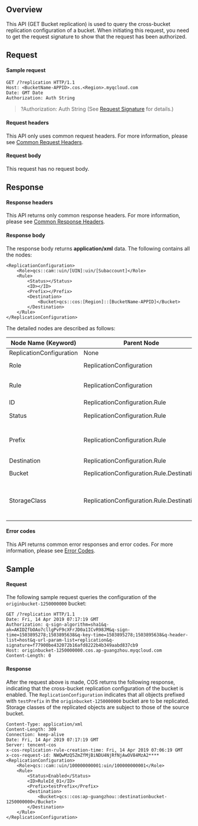 ## Overview

This API (GET Bucket replication) is used to query the cross-bucket replication configuration of a bucket. When initiating this request, you need to get the request signature to show that the request has been authorized.

## Request

#### Sample request

```shell
GET /?replication HTTP/1.1
Host: <BucketName-APPID>.cos.<Region>.myqcloud.com
Date: GMT Date
Authorization: Auth String
```

>?Authorization: Auth String (See [Request Signature](https://intl.cloud.tencent.com/document/product/436/7778) for details.)

#### Request headers

This API only uses common request headers. For more information, please see [Common Request Headers](https://intl.cloud.tencent.com/document/product/436/7728).


#### Request body

This request has no request body.

## Response

#### Response headers

This API returns only common response headers. For more information, please see [Common Response Headers](https://intl.cloud.tencent.com/document/product/436/7729).

#### Response body

The response body returns **application/xml** data. The following contains all the nodes:

```shell
<ReplicationConfiguration>
    <Role>qcs::cam::uin/[UIN]:uin/[Subaccount]</Role>
    <Rule>
        <Status></Status>
        <ID></ID>
        <Prefix></Prefix>
        <Destination>
            <Bucket>qcs::cos:[Region]::[BucketName-APPID]</Bucket>
        </Destination>
    </Rule>
</ReplicationConfiguration>
```

The detailed nodes are described as follows:

| Node Name (Keyword) | Parent Node | Description | Type | 
| ------------------------ | ----------------------------------------- | ------------------------------------------------------------ | --------- | 
| ReplicationConfiguration | None | All replication configurations | Container | 
| Role | ReplicationConfiguration | Request initiator identifier, formatted as <br>`qcs::cam::uin/<OwnerUin>:uin/<SubUin>` | String |  
| Rule | ReplicationConfiguration | Specific configuration. You can set a maximum of 1,000 rules, which should apply to the same destination bucket | Container | 
| ID | ReplicationConfiguration.Rule | Name of a specific rule | String | 
| Status | ReplicationConfiguration.Rule | `Rule` status identifier. Enumerated values: `Enabled`, `Disabled` | String | 
| Prefix | ReplicationConfiguration.Rule | Prefix matching policy. Policies cannot overlap; otherwise, an error will be returned. To match the root directory, leave this parameter empty. | String | 
| Destination | ReplicationConfiguration.Rule | Destination bucket information | Container | 
| Bucket | ReplicationConfiguration.Rule.Destination | Resource identifier, formatted as <br>`qcs::cos:[region]::[BucketName-APPID]` | String | 
| StorageClass | ReplicationConfiguration.Rule.Destination | Storage class. Enumerated values: `STANDARD`, `INTELLIGENT_TIERING`, `STANDARD_IA`, `ARCHIVE`, `DEEP_ARCHIVE`. Defaults to the storage class of the source bucket. | String | 


#### Error codes

This API returns common error responses and error codes. For more information, please see [Error Codes](https://intl.cloud.tencent.com/document/product/436/7730).




## Sample

#### Request

The following sample request queries the configuration of the `originbucket-1250000000` bucket:

```shell
GET /?replication HTTP/1.1
Date: Fri, 14 Apr 2019 07:17:19 GMT
Authorization: q-sign-algorithm=sha1&q-ak=AKIDZfbOAo7cllgPvF9cXFrJD0a1ICvR98JM&q-sign-time=1503895278;1503895638&q-key-time=1503895278;1503895638&q-header-list=host&q-url-param-list=replication&q-signature=f77900be432072b16afd8222b4b349aabd837cb9
Host: originbucket-1250000000.cos.ap-guangzhou.myqcloud.com
Content-Length: 0
```

#### Response

After the request above is made, COS returns the following response, indicating that the cross-bucket replication configuration of the bucket is enabled. The `ReplicationConfiguration` indicates that all objects prefixed with `testPrefix` in the `originbucket-1250000000` bucket are to be replicated. Storage classes of the replicated objects are subject to those of the source bucket.

```shell
Content-Type: application/xml
Content-Length: 309
Connection: keep-alive
Date: Fri, 14 Apr 2019 07:17:19 GMT
Server: tencent-cos
x-cos-replication-rule-creation-time: Fri, 14 Apr 2019 07:06:19 GMT
x-cos-request-id: NWQwMzQ5ZmZfMjBiNDU4NjRfNjAwOV84MzA2****
<ReplicationConfiguration>
    <Role>qcs::cam::uin/100000000001:uin/100000000001</Role>
    <Rule>
        <Status>Enabled</Status>
        <ID>RuleId_01</ID>
        <Prefix>testPrefix</Prefix>
        <Destination>
            <Bucket>qcs::cos:ap-guangzhou::destinationbucket-1250000000</Bucket>
        </Destination>
    </Rule>
</ReplicationConfiguration>
```
